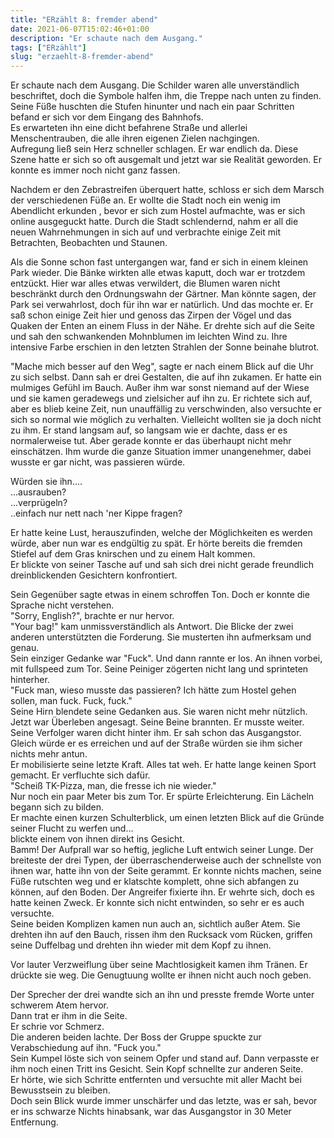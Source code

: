 ```yaml
---
title: "ERzählt 8: fremder abend"
date: 2021-06-07T15:02:46+01:00
description: "Er schaute nach dem Ausgang."
tags: ["ERzählt"]
slug: "erzaehlt-8-fremder-abend"
---
```


Er schaute nach dem Ausgang. Die Schilder waren alle unverständlich beschriftet, doch die Symbole halfen ihm, die Treppe nach unten zu finden.\
Seine Füße huschten die Stufen hinunter und nach ein paar Schritten befand er sich vor dem Eingang des Bahnhofs.\
Es erwarteten ihn eine dicht befahrene Straße und allerlei Menschentrauben, die alle ihren eigenen Zielen nachgingen.\
Aufregung ließ sein Herz schneller schlagen. Er war endlich da. Diese Szene hatte er sich so oft ausgemalt und jetzt war sie Realität geworden. Er konnte es immer noch nicht ganz fassen.

Nachdem er den Zebrastreifen überquert hatte, schloss er sich dem Marsch der verschiedenen Füße an. Er wollte die Stadt noch ein wenig im Abendlicht erkunden , bevor er sich zum Hostel aufmachte, was er sich online ausgeguckt hatte. Durch die Stadt schlendernd, nahm er all die neuen Wahrnehmungen in sich auf und verbrachte einige Zeit mit Betrachten, Beobachten und Staunen.

Als die Sonne schon fast untergangen war, fand er sich in einem kleinen Park wieder. Die Bänke wirkten alle etwas kaputt, doch war er trotzdem entzückt. Hier war alles etwas verwildert, die Blumen waren nicht beschränkt durch den Ordnungswahn der Gärtner. Man könnte sagen, der Park sei verwahrlost, doch für ihn war er natürlich. Und das mochte er. Er saß schon einige Zeit hier und genoss das Zirpen der Vögel und das Quaken der Enten an einem Fluss in der Nähe. Er drehte sich auf die Seite und sah den schwankenden Mohnblumen im leichten Wind zu. Ihre intensive Farbe erschien in den letzten Strahlen der Sonne beinahe blutrot.

"Mache mich besser auf den Weg", sagte er nach einem Blick auf die Uhr zu sich selbst. Dann sah er drei Gestalten, die auf ihn zukamen. Er hatte ein mulmiges Gefühl im Bauch. Außer ihm war sonst niemand auf der Wiese und sie kamen geradewegs und zielsicher auf ihn zu. Er richtete sich auf, aber es blieb keine Zeit, nun unauffällig zu verschwinden, also versuchte er sich so normal wie möglich zu verhalten. Vielleicht wollten sie ja doch nicht zu ihm. Er stand langsam auf, so langsam wie er dachte, dass er es normalerweise tut. Aber gerade konnte er das überhaupt nicht mehr einschätzen. Ihm wurde die ganze Situation immer unangenehmer, dabei wusste er gar nicht, was passieren würde.

Würden sie ihn....\
...ausrauben?\
...verprügeln?\
..einfach nur nett nach 'ner Kippe fragen?

Er hatte keine Lust, herauszufinden, welche der Möglichkeiten es werden würde, aber nun war es endgültig zu spät. Er hörte bereits die fremden Stiefel auf dem Gras knirschen und zu einem Halt kommen.\
Er blickte von seiner Tasche auf und sah sich drei nicht gerade freundlich dreinblickenden Gesichtern konfrontiert.

Sein Gegenüber sagte etwas in einem schroffen Ton. Doch er konnte die Sprache nicht verstehen.\
"Sorry, English?", brachte er nur hervor.\
"Your bag!" kam unmissverständlich als Antwort. Die Blicke der zwei anderen unterstützten die Forderung. Sie musterten ihn aufmerksam und genau.\
Sein einziger Gedanke war "Fuck". Und dann rannte er los. An ihnen vorbei, mit fullspeed zum Tor. Seine Peiniger zögerten nicht lang und sprinteten hinterher.\
"Fuck man, wieso musste das passieren? Ich hätte zum Hostel gehen sollen, man fuck. Fuck, fuck."\
Seine Hirn blendete seine Gedanken aus. Sie waren nicht mehr nützlich. Jetzt war Überleben angesagt. Seine Beine brannten. Er musste weiter. Seine Verfolger waren dicht hinter ihm. Er sah schon das Ausgangstor. Gleich würde er es erreichen und auf der Straße würden sie ihm sicher nichts mehr antun.\
Er mobilisierte seine letzte Kraft. Alles tat weh. Er hatte lange keinen Sport gemacht. Er  verfluchte sich dafür. \
"Scheiß TK-Pizza, man, die fresse ich nie wieder."\
Nur noch ein paar Meter bis zum Tor. Er spürte Erleichterung. Ein Lächeln begann sich zu bilden.\
Er machte einen kurzen Schulterblick, um einen letzten Blick auf die Gründe seiner Flucht zu werfen und...\
blickte einem von ihnen direkt ins Gesicht.\
Bamm! Der Aufprall war so heftig, jegliche Luft entwich seiner Lunge. Der breiteste der drei Typen, der überraschenderweise auch der schnellste von ihnen war, hatte ihn von der Seite gerammt. Er konnte nichts machen, seine Füße rutschten weg und er klatschte komplett, ohne sich abfangen zu können, auf den Boden. Der Angreifer fixierte ihn. Er wehrte sich, doch es hatte keinen Zweck. Er konnte sich nicht entwinden, so sehr er es auch versuchte.\
Seine beiden Komplizen kamen nun auch an, sichtlich außer Atem. Sie drehten ihn auf den Bauch, rissen ihm den Rucksack vom Rücken, griffen seine Duffelbag und drehten ihn wieder mit dem Kopf zu ihnen.

Vor lauter Verzweiflung über seine Machtlosigkeit kamen ihm Tränen. Er drückte sie weg. Die Genugtuung wollte er ihnen nicht auch noch geben.

Der Sprecher der drei wandte sich an ihn und presste fremde Worte unter schwerem Atem hervor.\
Dann trat er ihm in die Seite.\
Er schrie vor Schmerz.\
Die anderen beiden lachte. Der Boss der Gruppe spuckte zur Verabschiedung auf ihn. "Fuck you."\
Sein Kumpel löste sich von seinem Opfer und stand auf. Dann verpasste er ihm noch einen Tritt ins Gesicht. Sein Kopf schnellte zur anderen Seite.\
Er hörte, wie sich Schritte entfernten und versuchte mit aller Macht bei Bewusstsein zu bleiben.\
Doch sein Blick wurde immer unschärfer und das letzte, was er sah, bevor er ins schwarze Nichts hinabsank, war das Ausgangstor in 30 Meter Entfernung.
